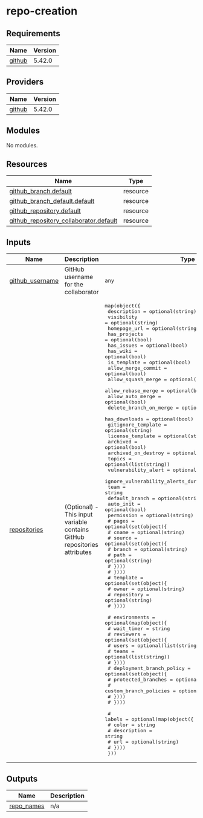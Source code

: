 # repo-creation

<!-- BEGINNING OF PRE-COMMIT-TERRAFORM DOCS HOOK -->
## Requirements

| Name | Version |
|------|---------|
| <a name="requirement_github"></a> [github](#requirement\_github) | 5.42.0 |

## Providers

| Name | Version |
|------|---------|
| <a name="provider_github"></a> [github](#provider\_github) | 5.42.0 |

## Modules

No modules.

## Resources

| Name | Type |
|------|------|
| [github_branch.default](https://registry.terraform.io/providers/integrations/github/5.42.0/docs/resources/branch) | resource |
| [github_branch_default.default](https://registry.terraform.io/providers/integrations/github/5.42.0/docs/resources/branch_default) | resource |
| [github_repository.default](https://registry.terraform.io/providers/integrations/github/5.42.0/docs/resources/repository) | resource |
| [github_repository_collaborator.default](https://registry.terraform.io/providers/integrations/github/5.42.0/docs/resources/repository_collaborator) | resource |

## Inputs

| Name | Description | Type | Default | Required |
|------|-------------|------|---------|:--------:|
| <a name="input_github_username"></a> [github\_username](#input\_github\_username) | GitHub username for the collaborator | `any` | n/a | yes |
| <a name="input_repositories"></a> [repositories](#input\_repositories) | (Optional) - This input variable contains GitHub repositories attributes | <pre>map(object({<br>    description                             = optional(string)<br>    visibility                              = optional(string)<br>    homepage_url                            = optional(string)<br>    has_projects                            = optional(bool)<br>    has_issues                              = optional(bool)<br>    has_wiki                                = optional(bool)<br>    is_template                             = optional(bool)<br>    allow_merge_commit                      = optional(bool)<br>    allow_squash_merge                      = optional(bool)<br>    allow_rebase_merge                      = optional(bool)<br>    allow_auto_merge                        = optional(bool)<br>    delete_branch_on_merge                  = optional(bool)<br>    has_downloads                           = optional(bool)<br>    gitignore_template                      = optional(string)<br>    license_template                        = optional(string)<br>    archived                                = optional(bool)<br>    archived_on_destroy                     = optional(bool)<br>    topics                                  = optional(list(string))<br>    vulnerability_alert                     = optional(bool)<br>    ignore_vulnerability_alerts_during_read = optional(bool)<br>    team                                    = string<br>    default_branch                          = optional(string)<br>    auto_init                               = optional(bool)<br>    permission                              = optional(string)<br>    # pages = optional(set(object({<br>    #   cname = optional(string)<br>    #   source = optional(set(object({<br>    #     branch = optional(string)<br>    #     path   = optional(string)<br>    #   })))<br>    # })))<br>    # template = optional(set(object({<br>    #   owner      = optional(string)<br>    #   repository = optional(string)<br>    # })))<br><br>    # environments = optional(map(object({<br>    #   wait_timer = string<br>    #   reviewers  = optional(set(object({<br>    #     users = optional(list(string))<br>    #     teams = optional(list(string))<br>    #   })))<br>    #   deployment_branch_policy = optional(set(object({<br>    #     protected_branches     = optional(bool)<br>    #     custom_branch_policies = optional(bool)<br>    #   })))<br>    # })))<br><br>    # labels = optional(map(object({<br>    #   color       = string<br>    #   description = string<br>    #   url         = optional(string)<br>    # })))<br>  }))</pre> | `{}` | no |

## Outputs

| Name | Description |
|------|-------------|
| <a name="output_repo_names"></a> [repo\_names](#output\_repo\_names) | n/a |
<!-- END OF PRE-COMMIT-TERRAFORM DOCS HOOK -->
